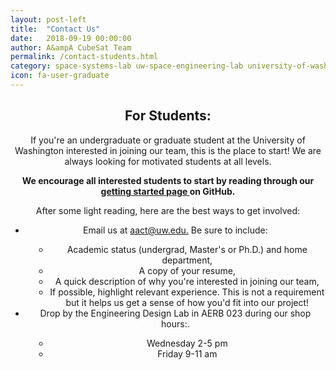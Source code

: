 ```yaml
---
layout: post-left
title:  "Contact Us"
date:   2018-09-19 00:00:00
author: A&ampA CubeSat Team
permalink: /contact-students.html
category: space-systems-lab uw-space-engineering-lab university-of-washington-space uw-space students
icon: fa-user-graduate
---
```


<div>
	<header class="wrapper style2">
		<h2> For Students: </h2>
		<p>
			If you're an undergraduate or graduate student at the University of Washington interested in joining our team, this is the place to start! We are always looking for motivated students at all levels.
		</p>
		<p>
			<strong> We encourage all interested students to start by reading through our <a href="https://github.com/AA-CubeSat-Team/getting-started"> getting started page </a> on GitHub. </strong>
		</p>
		After some light reading, here are the best ways to get involved:
			<ul style="list-style-type: disc">
				<li> Email us at <a href="mailto:aact@uw.edu"> aact@uw.edu.</a> Be sure to include: </li> 
					<ul style="margin-left: 1em; list-style-type: circle">
						<li> Academic status (undergrad, Master's or Ph.D.) and home department,</li>
						<li> A copy of your resume, </li>
						<li> A quick description of why you're interested in joining our team,</li>
						<li> If possible, highlight relevant experience. This is not a requirement but it helps us get a sense of how you'd fit into our project!</li>
					</ul>
				<li> Drop by the Engineering Design Lab in AERB 023 during our shop hours:.</li>
				<ul style="margin-left: 1em; list-style-type: circle">
					<li> Wednesday 2-5 pm </li>
					<li> Friday 9-11 am </li>
				</ul>
			</ul> 
	</header>
</div>

